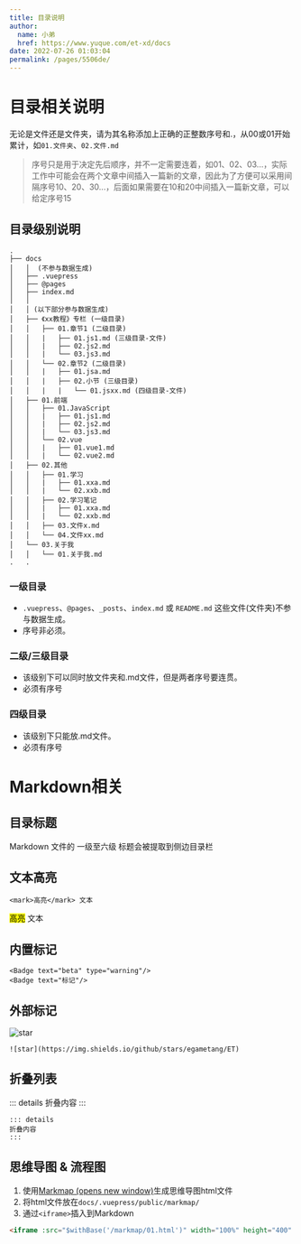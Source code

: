 ```yaml
---
title: 目录说明
author: 
  name: 小弟
  href: https://www.yuque.com/et-xd/docs
date: 2022-07-26 01:03:04
permalink: /pages/5506de/
---
```



# 目录相关说明

无论是文件还是文件夹，请为其名称添加上正确的正整数序号和.，从00或01开始累计，如`01.文件夹`、`02.文件.md`

> 序号只是用于决定先后顺序，并不一定需要连着，如01、02、03...，实际工作中可能会在两个文章中间插入一篇新的文章，因此为了方便可以采用间隔序号10、20、30...，后面如果需要在10和20中间插入一篇新文章，可以给定序号15

## 目录级别说明

```
.
├── docs
│   │  (不参与数据生成)
│   ├── .vuepress
│   ├── @pages
│   ├── index.md
│   │
│   │ (以下部分参与数据生成)
│   ├── 《xx教程》专栏 (一级目录)
│   │   ├── 01.章节1 (二级目录)
│   │   |   ├── 01.js1.md (三级目录-文件)
│   │   |   ├── 02.js2.md
│   │   |   └── 03.js3.md
│   │   └── 02.章节2 (二级目录)
│   │   |   ├── 01.jsa.md
│   │   |   ├── 02.小节 (三级目录)
│   │   |   |   └── 01.jsxx.md (四级目录-文件)
│   ├── 01.前端
│   │   ├── 01.JavaScript
│   │   |   ├── 01.js1.md
│   │   |   ├── 02.js2.md
│   │   |   └── 03.js3.md
│   │   └── 02.vue
│   │   |   ├── 01.vue1.md
│   │   |   └── 02.vue2.md
│   ├── 02.其他
│   │   ├── 01.学习
│   │   |   ├── 01.xxa.md
│   │   |   └── 02.xxb.md
│   │   ├── 02.学习笔记
│   │   |   ├── 01.xxa.md
│   │   |   └── 02.xxb.md
│   │   ├── 03.文件x.md
│   │   └── 04.文件xx.md
│   └── 03.关于我
│   │   └── 01.关于我.md
.   .
```

### 一级目录 
- `.vuepress`、`@pages`、`_posts`、`index.md` 或 `README.md` 这些文件(文件夹)不参与数据生成。
- 序号非必须。

### 二级/三级目录
- 该级别下可以同时放文件夹和.md文件，但是两者序号要连贯。
- 必须有序号

### 四级目录
- 该级别下只能放.md文件。
- 必须有序号


# Markdown相关

## 目录标题
Markdown 文件的 一级至六级 标题会被提取到侧边目录栏

## 文本高亮

```
<mark>高亮</mark> 文本
```

 <mark>高亮</mark> 文本
 
## 内置标记

```
<Badge text="beta" type="warning"/>
<Badge text="标记"/>
```

<Badge text="beta" type="warning"/>
<Badge text="标记"/>

## 外部标记

![star](https://img.shields.io/github/stars/egametang/ET)

```
![star](https://img.shields.io/github/stars/egametang/ET)
```

## 折叠列表

::: details
折叠内容
:::

```
::: details
折叠内容
:::
```

## 思维导图 & 流程图

1. 使用[Markmap (opens new window)](https://markmap.js.org/)生成思维导图html文件
2. 将html文件放在`docs/.vuepress/public/markmap/`
3. 通过`<iframe>`插入到Markdown

```html
<iframe :src="$withBase('/markmap/01.html')" width="100%" height="400" frameborder="0" scrolling="No" leftmargin="0" topmargin="0"></iframe>
```